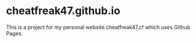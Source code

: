 # cheatfreak47.github.io
This is a project for my personal website cheatfreak47.cf which uses Github Pages.
